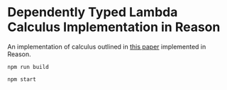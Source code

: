 # Dependently Typed Lambda Calculus Implementation in Reason
An implementation of calculus outlined in [this paper](https://www.andres-loeh.de/LambdaPi/LambdaPi.pdf) implemented in Reason.

`npm run build`

`npm start`
